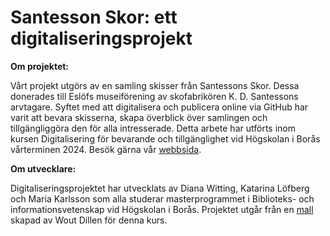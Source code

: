 # Santesson Skor: ett digitaliseringsprojekt

**Om projektet:**

Vårt projekt utgörs av en samling skisser från Santessons Skor. Dessa donerades till Eslöfs museiförening av skofabrikören K. D. Santessons arvtagare. Syftet med att digitalisera och publicera online via GitHub har varit att bevara skisserna, skapa överblick över samlingen och tillgängliggöra den för alla intresserade. Detta arbete har utförts inom kursen Digitalisering för bevarande och tillgänglighet vid Högskolan i Borås vårterminen 2024. Besök gärna vår [webbsida](https://maevelin1.github.io/santesson/index.html).

**Om utvecklare:** 

Digitaliseringsprojektet har utvecklats av Diana Witting, Katarina Löfberg och Maria Karlsson som alla studerar masterprogrammet i Biblioteks- och informationsvetenskap vid Högskolan i Borås. Projektet utgår från en [mall](https://github.com/SSLIS/DCHM-template/) skapad av Wout Dillen för denna kurs.
